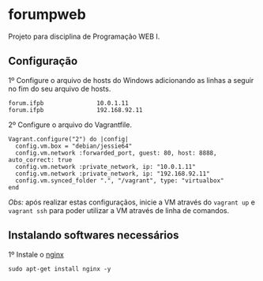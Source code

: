 # forumpweb
Projeto para disciplina de Programação WEB I.

## Configuração

1º Configure o arquivo de hosts do Windows adicionando as linhas a seguir no fim do seu arquivo de hosts.
```
forum.ifpb               10.0.1.11
forum.ifpb               192.168.92.11
```

2º Configure o arquivo do Vagrantfile.
```
Vagrant.configure("2") do |config|
  config.vm.box = "debian/jessie64"
  config.vm.network :forwarded_port, guest: 80, host: 8888, auto_correct: true
  config.vm.network :private_network, ip: "10.0.1.11"
  config.vm.network :private_network, ip: "192.168.92.11"
  config.vm.synced_folder ".", "/vagrant", type: "virtualbox"
end
```

*Obs:* após realizar estas configuraçãos, inicie a VM através do ``vagrant up`` e ``vagrant ssh`` para poder utilizar a VM através de linha de comandos.

## Instalando softwares necessários

1º Instale o [nginx](https://nginx.org/en/)
```
sudo apt-get install nginx -y
```

